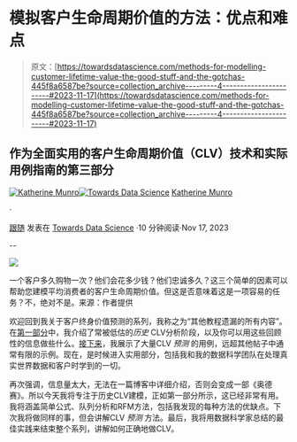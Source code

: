 # 模拟客户生命周期价值的方法：优点和难点

> 原文：[https://towardsdatascience.com/methods-for-modelling-customer-lifetime-value-the-good-stuff-and-the-gotchas-445f8a6587be?source=collection_archive---------4-----------------------#2023-11-17](https://towardsdatascience.com/methods-for-modelling-customer-lifetime-value-the-good-stuff-and-the-gotchas-445f8a6587be?source=collection_archive---------4-----------------------#2023-11-17)

## 作为全面实用的客户生命周期价值（CLV）技术和实际用例指南的第三部分

[](https://katherineamunro.medium.com/?source=post_page-----445f8a6587be--------------------------------)[![Katherine Munro](../Images/8013140495c7b9bd25ef08d712f097bf.png)](https://katherineamunro.medium.com/?source=post_page-----445f8a6587be--------------------------------)[](https://towardsdatascience.com/?source=post_page-----445f8a6587be--------------------------------)[![Towards Data Science](../Images/a6ff2676ffcc0c7aad8aaf1d79379785.png)](https://towardsdatascience.com/?source=post_page-----445f8a6587be--------------------------------) [Katherine Munro](https://katherineamunro.medium.com/?source=post_page-----445f8a6587be--------------------------------)

·

[跟随](https://medium.com/m/signin?actionUrl=https%3A%2F%2Fmedium.com%2F_%2Fsubscribe%2Fuser%2Fb84716d39740&operation=register&redirect=https%3A%2F%2Ftowardsdatascience.com%2Fmethods-for-modelling-customer-lifetime-value-the-good-stuff-and-the-gotchas-445f8a6587be&user=Katherine+Munro&userId=b84716d39740&source=post_page-b84716d39740----445f8a6587be---------------------post_header-----------) 发表在 [Towards Data Science](https://towardsdatascience.com/?source=post_page-----445f8a6587be--------------------------------) ·10 分钟阅读·Nov 17, 2023[](https://medium.com/m/signin?actionUrl=https%3A%2F%2Fmedium.com%2F_%2Fvote%2Ftowards-data-science%2F445f8a6587be&operation=register&redirect=https%3A%2F%2Ftowardsdatascience.com%2Fmethods-for-modelling-customer-lifetime-value-the-good-stuff-and-the-gotchas-445f8a6587be&user=Katherine+Munro&userId=b84716d39740&source=-----445f8a6587be---------------------clap_footer-----------)

--

[](https://medium.com/m/signin?actionUrl=https%3A%2F%2Fmedium.com%2F_%2Fbookmark%2Fp%2F445f8a6587be&operation=register&redirect=https%3A%2F%2Ftowardsdatascience.com%2Fmethods-for-modelling-customer-lifetime-value-the-good-stuff-and-the-gotchas-445f8a6587be&source=-----445f8a6587be---------------------bookmark_footer-----------)![](../Images/0d09b9647ff1c64c275e63b13db943d2.png)

一个客户多久购物一次？他们会花多少钱？他们忠诚多久？这三个简单的因素可以帮助您建模平均消费者的客户生命周期价值。但这是否意味着这是一项容易的任务？不，绝对不是。来源：作者提供

欢迎回到我关于客户终身价值预测的系列，我称之为“其他教程遗漏的所有内容”。在[第一部分](/from-analytics-to-actual-application-the-case-of-customer-lifetime-value-91e482561c21?sk=37a49fc0f966a29330372136ead4ede6)中，我介绍了常被低估的*历史* CLV分析阶段，以及你可以用这些回顾性的信息做些什么。[接下来](/congrats-on-your-customer-lifetime-value-prediction-model-now-what-are-you-going-to-do-with-it-977634b58868?sk=3a206566b2536686a2ba085b4f5fe7f3)，我展示了大量CLV *预测* 的用例，远超其他帖子中通常有限的示例。现在，是时候进入实用部分，包括我和我的数据科学团队在处理真实世界数据和客户时学到的一切。

再次强调，信息量太大，无法在一篇博客中详细介绍，否则会变成一部《奥德赛》。所以今天我将专注于历史CLV建模，正如第一部分所示，这已经非常有用。我将涵盖简单公式、队列分析和RFM方法，包括我发现的每种方法的优缺点。下次我将做同样的事，但会讲解CLV *预测* 方法。最后，我将用数据科学家总结的最佳实践来结束整个系列，讲解如何正确地做CLV。
